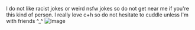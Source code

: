 l do not like racist jokes or weird nsfw jokes so do not get near me if you're this kind of person.
l really love c+h so do not hesitate to cuddle unless l'm with friends ^_^ 
![Image](https://github.com/user-attachments/assets/bca6798e-796d-4d90-8d51-110fb5e90e7b)

